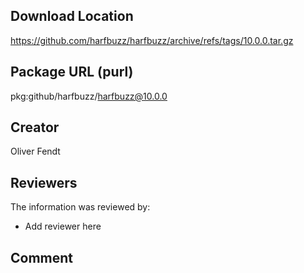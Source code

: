 ## Download Location

https://github.com/harfbuzz/harfbuzz/archive/refs/tags/10.0.0.tar.gz

## Package URL (purl)

pkg:github/harfbuzz/harfbuzz@10.0.0

## Creator

Oliver Fendt

## Reviewers

The information was reviewed by:

* Add reviewer here

## Comment

